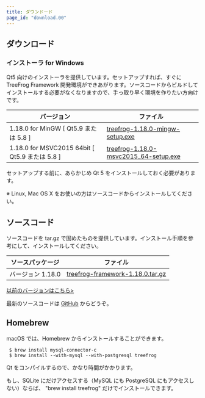 ```yaml
---
title: ダウンドード
page_id: "download.00"
---
```


## ダウンロード

### インストーラ for Windows

Qt5 向けのインストーラを提供しています。セットアップすれば、すぐに TreeFrog Framework 開発環境ができあがります。ソースコードからビルドしてインストールする必要がなくなりますので、手っ取り早く環境を作りたい方向けです。

<div class="table-div" markdown="1">

| バージョン                                       | ファイル                                  |
|------------------------------------------------|---------------------------------------|
| 1.18.0 for MinGW [ Qt5.9 または 5.8 ]          | [treefrog-1.18.0-mingw-setup.exe](https://github.com/treefrogframework/treefrog-framework/releases/download/v1.18.0/treefrog-1.18.0-mingw-setup.exe)       |
| 1.18.0 for MSVC2015 64bit [ Qt5.9 または 5.8 ] | [treefrog-1.18.0-msvc2015_64-setup.exe](https://github.com/treefrogframework/treefrog-framework/releases/download/v1.18.0/treefrog-1.18.0-msvc2015_64-setup.exe) |

</div>

セットアップする前に、あらかじめ Qt 5 をインストールしておく必要があります。

※ Linux, Mac OS X をお使いの方はソースコードからインストールしてください。

## ソースコード

ソースコードを tar.gz で固めたものを提供しています。インストール手順を参考にして、インストールしてください。

<div class="table-div" markdown="1">

| ソースパッケージ  | ファイル                         |
|-------------------|----------------------------------|
| バージョン 1.18.0 | [treefrog-framework-1.18.0.tar.gz](https://github.com/treefrogframework/treefrog-framework/archive/v1.18.0.tar.gz) |

</div>

 [以前のバージョンはこちら>](https://github.com/treefrogframework/treefrog-framework/releases)

最新のソースコードは [GitHub](https://github.com/treefrogframework/) からどうぞ。

## Homebrew

macOS では、Homebrew からインストールすることができます。

```
 $ brew install mysql-connector-c
 $ brew install --with-mysql --with-postgresql treefrog
```

Qt をコンパイルするので、かなり時間がかかります。

もし、SQLite にだけアクセスする（MySQL にも PostgreSQL にもアクセスしない）ならば、 "brew install treefrog" だけでインストールできます。
